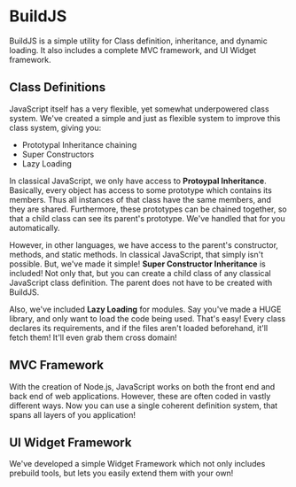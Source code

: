 BuildJS
=======

BuildJS is a simple utility for Class definition, inheritance, and dynamic loading.  It also includes a complete MVC framework, and UI Widget framework.

Class Definitions
-----------------

JavaScript itself has a very flexible, yet somewhat underpowered class system.  We've created a simple and just as flexible system to improve this class system, giving you:
* Prototypal Inheritance chaining
* Super Constructors
* Lazy Loading

In classical JavaScript, we only have access to **Protoypal Inheritance**.  Basically, every object has access to some prototype which contains its members.  Thus all instances of that class have the same members, and they are shared.  Furthermore, these prototypes can be chained together, so that a child class can see its parent's prototype.  We've handled that for you automatically.

However, in other languages, we have access to the parent's constructor, methods, and static methods.  In classical JavaScript, that simply isn't possible.  But, we've made it simple!  **Super Constructor Inheritance** is included!  Not only that, but you can create a child class of any classical JavaScript class definition.  The parent does not have to be created with BuildJS.

Also, we've included **Lazy Loading** for modules.  Say you've made a HUGE library, and only want to load the code being used.  That's easy!  Every class declares its requirements, and if the files aren't loaded beforehand, it'll fetch them!  It'll even grab them cross domain!

MVC Framework
-------------

With the creation of Node.js, JavaScript works on both the front end and back end of web applications.  However, these are often coded in vastly different ways.  Now you can use a single coherent definition system, that spans all layers of you application!

UI Widget Framework
-------------------

We've developed a simple Widget Framework which not only includes prebuild tools, but lets you easily extend them with your own!